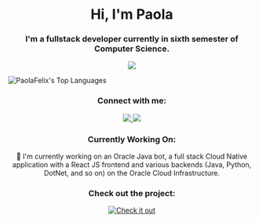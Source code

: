 
<h1 align="center">Hi, I'm Paola</h1>

<h3 align="center">I'm a fullstack developer currently in sixth semester of Computer Science.</h3>


<p align="center">
    <img src="https://skillicons.dev/icons?i=javascript,python,cpp,github,docker,figma,html,css,java,mysql,nodejs,postman,react,npm,selenium,spring,xd" />
</p>


![PaolaFelix's Top Languages](https://github-readme-stats.vercel.app/api/top-langs/?username=PaolaFelix&theme=tokyonight&show_icons=true&hide_border=true&layout=compact)

<h3 align="center">Connect with me:</h3>

<p align="center">
    <a href="https://www.linkedin.com/in/paolafelixtorres/">
        <img src="https://skillicons.dev/icons?i=linkedin" />
    </a>
    <a href="mailto:pfelixtorres@gmail.com">
        <img src="https://skillicons.dev/icons?i=gmail" />
    </a>

</p>

<h3 align="center">Currently Working On:</h3>

<p align="center">🤖 I'm currently working on an Oracle Java bot, a full stack Cloud Native application with a React JS frontend and various backends (Java, Python, DotNet, and so on) on the Oracle Cloud Infrastructure.</p>

<h3 align="center">Check out the project:</h3>

<p align="center">
    <a href="https://github.com/BoJavs-svg/OracleJavaBot25">
        <img src="https://img.shields.io/badge/Repository-Check it out-blueviolet?style=for-the-badge" alt="Check it out" />
    </a>
</p>
<!--
**PaolaFelix/PaolaFelix** is a ✨ _special_ ✨ repository because its `README.md` (this file) appears on your GitHub profile.

Here are some ideas to get you started:

- 🔭 I’m currently working on ...
- 🌱 I’m currently learning ...
- 👯 I’m looking to collaborate on ...
- 🤔 I’m looking for help with ...
- 💬 Ask me about ...
- 📫 How to reach me: ...
- 😄 Pronouns: ...
- ⚡ Fun fact: ...
-->

